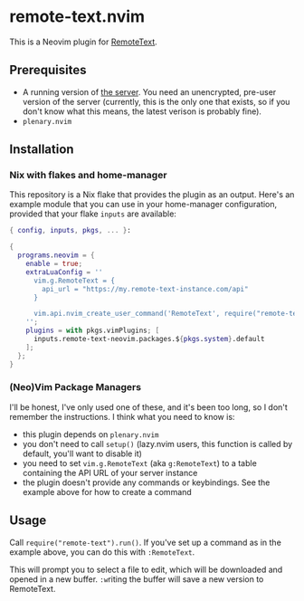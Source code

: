 # remote-text.nvim

This is a Neovim plugin for [RemoteText](https://github.com/Remote-Text).

## Prerequisites

- A running version of [the server](https://github.com/Remote-Text/remote-text-server). You need an unencrypted, pre-user version of the server (currently, this is the only one that exists, so if you don't know what this means, the latest verison is probably fine).
- `plenary.nvim`

## Installation

### Nix with flakes and home-manager

This repository is a Nix flake that provides the plugin as an output. Here's an example module that you can use in your home-manager configuration, provided that your flake `inputs` are available:

```nix
{ config, inputs, pkgs, ... }:

{
  programs.neovim = {
    enable = true;
    extraLuaConfig = ''
      vim.g.RemoteText = {
        api_url = "https://my.remote-text-instance.com/api"
      }

      vim.api.nvim_create_user_command('RemoteText', require("remote-text").run, {})
    '';
    plugins = with pkgs.vimPlugins; [
      inputs.remote-text-neovim.packages.${pkgs.system}.default
    ];
  };
}
```

### (Neo)Vim Package Managers

I'll be honest, I've only used one of these, and it's been too long, so I don't remember the instructions. I think what you need to know is:
- this plugin depends on `plenary.nvim`
- you don't need to call `setup()` (lazy.nvim users, this function is called by default, you'll want to disable it)
- you need to set `vim.g.RemoteText` (aka `g:RemoteText`) to a table containing the API URL of your server instance
- the plugin doesn't provide any commands or keybindings. See the example above for how to create a command

## Usage

Call `require("remote-text").run()`. If you've set up a command as in the example above, you can do this with `:RemoteText`.

This will prompt you to select a file to edit, which will be downloaded and opened in a new buffer. `:w`riting the buffer will save a new version to RemoteText.
